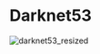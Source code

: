 # Darknet53

![darknet53_resized](https://user-images.githubusercontent.com/35001605/53079675-48f67f00-353a-11e9-917b-c0f278b822f4.png)

